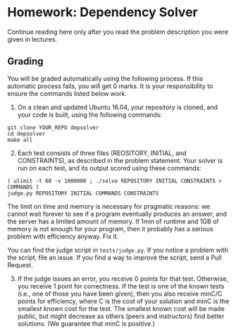 Homework: Dependency Solver
===========================

Continue reading here only after you read the problem description you were
given in lectures.


Grading
-------

You will be graded automatically using the following process. If this automatic
process fails, you will get 0 marks. It is your responsibility to ensure the
commands listed below work.

1.  On a clean and updated Ubuntu 16.04, your repository is cloned, and your
code is built, using the following commands:

```
git clone YOUR_REPO depsolver
cd depsolver
make all
```

2. Each test consists of three files (REOSITORY, INITIAL, and CONSTRAINTS), as
described in the problem statement. Your solver is run on each test, and its
output scored using these commands:

```
( ulimit -t 60 -v 1000000 ; ./solve REPOSITORY INITIAL CONSTRAINTS > COMMANDS )
judge.py REPOSITORY INITIAL COMMANDS CONSTRAINTS
```

The limit on time and memory is necessary for pragmatic reasons: we cannot
wait forever to see if a program eventually produces an answer, and the server
has a limited amount of memory. If 1min of runtime and 1GB of memory is not
enough for your program, then it probably has a serious problem with efficiency
anyway. Fix it.

You can find the judge script in `tests/judge.py`. If you notice a problem with
the script, file an issue. If you find a way to improve the script, send a
Pull Request.

3. If the judge issues an error, you receive 0 points for that test. Otherwise,
you receive 1 point for correctness. If the test is one of the known tests
(i.e., one of those you have been given), then you also receive minC/C points
for efficiency, where C is the cost of your solution and minC is the smallest
known cost for the test. The smallest known cost will be made public, but might
decrease as others (peers and instructors) find better solutions. (We guarantee
that minC is positive.)

